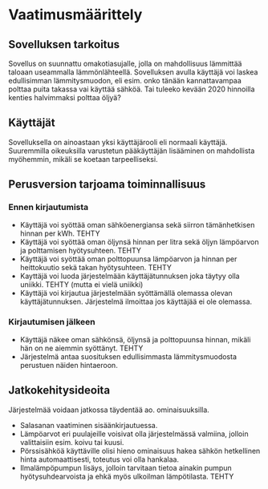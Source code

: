 # Vaatimusmäärittely


## Sovelluksen tarkoitus

Sovellus on suunnattu omakotiasujalle, jolla on mahdollisuus lämmittää taloaan useammalla lämmönlähteellä.
Sovelluksen avulla käyttäjä voi laskea edullisimman lämmitysmuodon, eli esim. onko tänään kannattavampaa polttaa puita takassa vai käyttää sähköä. Tai tuleeko kevään 2020 hinnoilla kenties halvimmaksi polttaa öljyä?

## Käyttäjät

Sovelluksella on ainoastaan yksi käyttäjärooli eli normaali käyttäjä. Suuremmilla oikeuksilla varustetun pääkäyttäjän lisääminen on mahdollista myöhemmin, mikäli se koetaan tarpeelliseksi.

## Perusversion tarjoama toiminnallisuus

### Ennen kirjautumista

* Käyttäjä voi syöttää oman sähköenergiansa sekä siirron tämänhetkisen hinnan per kWh. TEHTY
* Käyttäjä voi syöttää oman öljynsä hinnan per litra sekä öljyn lämpöarvon ja polttamisen hyötysuhteen. TEHTY
* Käyttäjä voi syöttää oman polttopuunsa lämpöarvon ja hinnan per heittokuutio sekä takan hyötysuhteen. TEHTY
* Kayttäjä voi luoda järjestelmään käyttäjätunnuksen joka täytyy olla uniikki. TEHTY (mutta ei vielä uniikki)
* Käyttäjä voi kirjautua järjestelmään syöttämällä olemassa olevan käyttäjätunnuksen. Järjestelmä ilmoittaa jos käyttäjää ei ole olemassa.

### Kirjautumisen jälkeen

* Käyttäjä näkee oman sähkönsä, öljynsä ja polttopuunsa hinnan, mikäli hän on ne aiemmin syöttänyt. TEHTY 
* Järjestelmä antaa suosituksen edullisimmasta lämmitysmuodosta perustuen näiden hintaeroon.

## Jatkokehitysideoita

Järjestelmää voidaan jatkossa täydentää ao. ominaisuuksilla.
* Salasanan vaatiminen sisäänkirjautuessa.
* Lämpöarvot eri puulajeille voisivat olla järjestelmässä valmiina, jolloin valittaisiin esim. koivu tai kuusi.
* Pörssisähköä käyttäville olisi hieno ominaisuus hakea sähkön hetkellinen hinta automaattisesti, toteutus voi olla hankalaa.
* Ilmalämpöpumpun lisäys, jolloin tarvitaan tietoa ainakin pumpun hyötysuhdearvoista ja ehkä myös ulkoilman lämpötilasta. TEHTY
